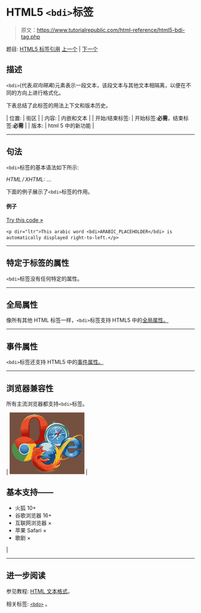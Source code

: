 # HTML5 `<bdi>`标签

> 原文：<https://www.tutorialrepublic.com/html-reference/html5-bdi-tag.php>

题目: [HTML5 标签引用](html5-tags.php) [上一个](html-basefont-tag.php) | [下一个](html-bdo-tag.php)

## 描述

`<bdi>`(代表*双向隔离*)元素表示一段文本，该段文本与其他文本相隔离，以便在不同的方向上进行格式化。

下表总结了此标签的用法上下文和版本历史。

| 位置: | 街区 |
| 内容: | 内嵌和文本 |
| 开始/结束标签: | 开始标签:**必需**，结束标签:**必需** |
| 版本: | html 5 中的新功能 |

* * *

## 句法

`<bdi>`标签的基本语法如下所示:

*HTML / XHTML:* <bdi> ... </bdi>

下面的例子展示了`<bdi>`标签的作用。

#### 例子

[Try this code »](../codelab.php?topic=html5&file=bdi-tag "Try this code using online Editor")

```
<p dir="ltr">This arabic word <bdi>ARABIC_PLACEHOLDER</bdi> is automatically displayed right-to-left.</p>
```

* * *

## 特定于标签的属性

`<bdi>`标签没有任何特定的属性。

* * *

## 全局属性

像所有其他 HTML 标签一样，`<bdi>`标签支持 HTML5 中的[全局属性。](html5-global-attributes.php)

* * *

## 事件属性

`<bdi>`标签还支持 HTML5 中的[事件属性。](html5-event-attributes.php)

* * *

## 浏览器兼容性

所有主流浏览器都支持`<bdi>`标签。

| ![Browsers Icon](img/e9331123c77668c1832e541c2fca1002.png) | 

## 基本支持——

*   火狐 10+
*   谷歌浏览器 16+
*   互联网浏览器 ×
*   苹果 Safari ×
*   歌剧 ×

 |

* * *

## 进一步阅读

参见教程: [HTML 文本格式](../html-tutorial/html-text-formatting.php)。

相关标签: [`<bdo>`](html-bdo-tag.php) 。